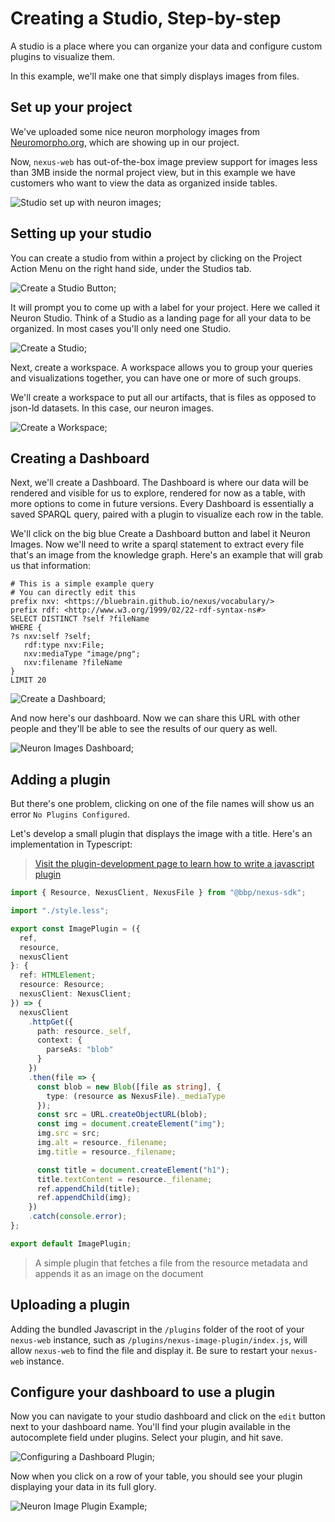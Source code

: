 # Creating a Studio, Step-by-step

A studio is a place where you can organize your data and configure custom plugins to visualize them.

In this example, we'll make one that simply displays images from files.

## Set up your project

We've uploaded some nice neuron morphology images from [Neuromorpho.org](neuromorpho.org), which are showing up in our project.

Now, `nexus-web` has out-of-the-box image preview support for images less than 3MB inside the normal project view, but in this example we have customers who want to view the data as organized inside tables.

![Studio set up with neuron images](../assets/studio-guide-neurons-project.png);

## Setting up your studio

You can create a studio from within a project by clicking on the Project Action Menu on the right hand side, under the Studios tab.

![Create a Studio Button](../assets/studio-guide-create-studio-button.png);

It will prompt you to come up with a label for your project. Here we called it Neuron Studio. Think of a Studio as a landing page for all your data to be organized. In most cases you'll only need one Studio.

![Create a Studio](../assets/studio-guide-create-neuron-studio.png);

Next, create a workspace. A workspace allows you to group your queries and visualizations together, you can have one or more of such groups.

We'll create a workspace to put all our artifacts, that is files as opposed to json-ld datasets. In this case, our neuron images.

![Create a Workspace](../assets/studio-guide-create-neuron-artifacts-workspace.png);

## Creating a Dashboard

Next, we'll create a Dashboard. The Dashboard is where our data will be rendered and visible for us to explore, rendered for now as a table, with more options to come in future versions. Every Dashboard is essentially a saved SPARQL query, paired with a plugin to visualize each row in the table.

We'll click on the big blue Create a Dashboard button and label it Neuron Images. Now we'll need to write a sparql statement to extract every file that's an image from the knowledge graph. Here's an example that will grab us that information:

```sparql
# This is a simple example query
# You can directly edit this
prefix nxv: <https://bluebrain.github.io/nexus/vocabulary/>
prefix rdf: <http://www.w3.org/1999/02/22-rdf-syntax-ns#>
SELECT DISTINCT ?self ?fileName
WHERE {
?s nxv:self ?self;
   rdf:type nxv:File;
   nxv:mediaType "image/png";
   nxv:filename ?fileName
}
LIMIT 20
```

![Create a Dashboard](../assets/studio-guide-create-neuron-images-dashboard-with-query.png);

And now here's our dashboard. Now we can share this URL with other people and they'll be able to see the results of our query as well.

![Neuron Images Dashboard](../assets/studio-guide-neurons-dashboard.png);

## Adding a plugin

But there's one problem, clicking on one of the file names will show us an error `No Plugins Configured`.

Let's develop a small plugin that displays the image with a title. Here's an implementation in Typescript:

> [Visit the plugin-development page to learn how to write a javascript plugin](./plugin-development.md)

```typescript
import { Resource, NexusClient, NexusFile } from "@bbp/nexus-sdk";

import "./style.less";

export const ImagePlugin = ({
  ref,
  resource,
  nexusClient
}: {
  ref: HTMLElement;
  resource: Resource;
  nexusClient: NexusClient;
}) => {
  nexusClient
    .httpGet({
      path: resource._self,
      context: {
        parseAs: "blob"
      }
    })
    .then(file => {
      const blob = new Blob([file as string], {
        type: (resource as NexusFile)._mediaType
      });
      const src = URL.createObjectURL(blob);
      const img = document.createElement("img");
      img.src = src;
      img.alt = resource._filename;
      img.title = resource._filename;

      const title = document.createElement("h1");
      title.textContent = resource._filename;
      ref.appendChild(title);
      ref.appendChild(img);
    })
    .catch(console.error);
};

export default ImagePlugin;
```

> A simple plugin that fetches a file from the resource metadata and appends it as an image on the document

## Uploading a plugin

Adding the bundled Javascript in the `/plugins` folder of the root of your `nexus-web` instance, such as `/plugins/nexus-image-plugin/index.js`, will allow `nexus-web` to find the file and display it. Be sure to restart your `nexus-web` instance.

## Configure your dashboard to use a plugin

Now you can navigate to your studio dashboard and click on the `edit` button next to your dashboard name. You'll find your plugin available in the autocomplete field under plugins. Select your plugin, and hit save.

![Configuring a Dashboard Plugin](../assets/studio-guide-configure-plugins.png);

Now when you click on a row of your table, you should see your plugin displaying your data in its full glory.

![Neuron Image Plugin Example](../assets/studio-guide-show-plugin.png);
